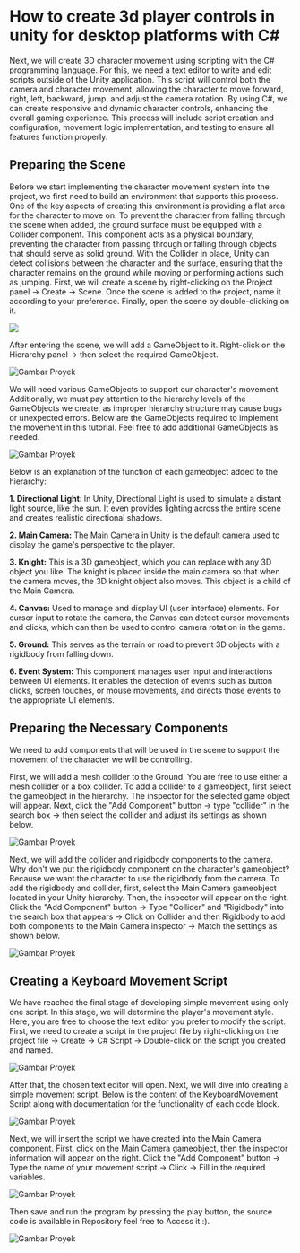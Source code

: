 # How to create 3d player controls in unity for desktop platforms with C#

Next, we will create 3D character movement using scripting with the C# programming language. For this, we need a text editor to write and edit scripts outside of the Unity application. This script will control both the camera and character movement, allowing the character to move forward, right, left, backward, jump, and adjust the camera rotation. By using C#, we can create responsive and dynamic character controls, enhancing the overall gaming experience. This process will include script creation and configuration, movement logic implementation, and testing to ensure all features function properly.

## Preparing the Scene

Before we start implementing the character movement system into the project, we first need to build an environment that supports this process. One of the key aspects of creating this environment is providing a flat area for the character to move on.
To prevent the character from falling through the scene when added, the ground surface must be equipped with a Collider component. This component acts as a physical boundary, preventing the character from passing through or falling through objects that should serve as solid ground. With the Collider in place, Unity can detect collisions between the character and the surface, ensuring that the character remains on the ground while moving or performing actions such as jumping.
First, we will create a scene by right-clicking on the Project panel -> Create -> Scene. Once the scene is added to the project, name it according to your preference. Finally, open the scene by double-clicking on it.

![](1.png)

After entering the scene, we will add a GameObject to it. Right-click on the Hierarchy panel -> then select the required GameObject. 

![Gambar Proyek](2.png)

We will need various GameObjects to support our character's movement. Additionally, we must pay attention to the hierarchy levels of the GameObjects we create, as improper hierarchy structure may cause bugs or unexpected errors.
Below are the GameObjects required to implement the movement in this tutorial. Feel free to add additional GameObjects as needed.

![Gambar Proyek](3.png)

Below is an explanation of the function of each gameobject added to the hierarchy:

**1. Directional Light**: In Unity, Directional Light is used to simulate a distant light source, like the sun. It even provides lighting across the entire scene and creates realistic directional shadows.

**2. Main Camera:** The Main Camera in Unity is the default camera used to display the game's perspective to the player.

**3. Knight:** This is a 3D gameobject, which you can replace with any 3D object you like. The knight is placed inside the main camera so that when the camera moves, the 3D knight object also moves. This object is a child of the Main Camera.

**4. Canvas:** Used to manage and display UI (user interface) elements. For cursor input to rotate the camera, the Canvas can detect cursor movements and clicks, which can then be used to control camera rotation in the game.

**5. Ground:** This serves as the terrain or road to prevent 3D objects with a rigidbody from falling down.

**6. Event System:** This component manages user input and interactions between UI elements. It enables the detection of events such as button clicks, screen touches, or mouse movements, and directs those events to the appropriate UI elements.

## Preparing the Necessary Components

We need to add components that will be used in the scene to support the movement of the character we will be controlling.

First, we will add a mesh collider to the Ground. You are free to use either a mesh collider or a box collider. To add a collider to a gameobject, first select the gameobject in the hierarchy. The inspector for the selected game object will appear. Next, click the "Add Component" button -> type "collider" in the search box -> then select the collider and adjust its settings as shown below.

![Gambar Proyek](4.png)

Next, we will add the collider and rigidbody components to the camera. Why don't we put the rigidbody component on the character's gameobject? Because we want the character to use the rigidbody from the camera. To add the rigidbody and collider, first, select the Main Camera gameobject located in your Unity hierarchy. Then, the inspector will appear on the right. Click the "Add Component" button -> Type "Collider" and "Rigidbody" into the search box that appears -> Click on Collider and then Rigidbody to add both components to the Main Camera inspector -> Match the settings as shown below.

![Gambar Proyek](5.png)

## Creating a Keyboard Movement Script

We have reached the final stage of developing simple movement using only one script. In this stage, we will determine the player's movement style. Here, you are free to choose the text editor you prefer to modify the script.
First, we need to create a script in the project file by right-clicking on the project file -> Create -> C# Script -> Double-click on the script you created and named.

![Gambar Proyek](6.png)

After that, the chosen text editor will open. Next, we will dive into creating a simple movement script. Below is the content of the KeyboardMovement Script along with documentation for the functionality of each code block.

![Gambar Proyek](code.png)

Next, we will insert the script we have created into the Main Camera component. First, click on the Main Camera gameobject, then the inspector information will appear on the right. Click the "Add Component" button -> Type the name of your movement script -> Click -> Fill in the required variables.

![Gambar Proyek](7.png)

Then save and run the program by pressing the play button, the source code is available in Repository feel free to Access it :).

![Gambar Proyek](8.gif)
